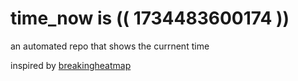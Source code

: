 # time_now is (( 1734483600174 ))

an automated repo that shows the currnent time

inspired by [breakingheatmap](https://github.com/breakingheatmap/breakingheatmap)